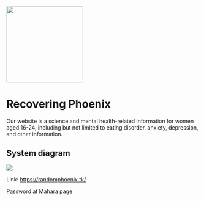 <img src="https://user-images.githubusercontent.com/52645163/133193614-e74d2c1d-6b3b-40bf-b63f-5c69bb98e8e8.png" width="200"> 

# Recovering Phoenix

Our website is a  science and mental health-related information for women aged 16-24, including but not limited to eating disorder, anxiety, depression, and other information.

## System diagram

<img src="https://user-images.githubusercontent.com/52645163/133189161-9be64cd5-0711-454d-b3cf-b8e8c7e50b7d.png" >


Link: https://randomphoenix.tk/ 

Password at Mahara page
